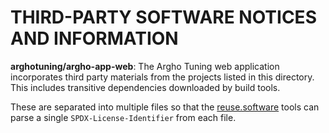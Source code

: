 <!--
SPDX-FileCopyrightText: 2022 Argho Tuning Project Authors

SPDX-License-Identifier: Apache-2.0
-->

# THIRD-PARTY SOFTWARE NOTICES AND INFORMATION

**arghotuning/argho-app-web**: The Argho Tuning web application incorporates
third party materials from the projects listed in this directory. This includes
transitive dependencies downloaded by build tools.

These are separated into multiple files so that the
[reuse.software](https://reuse.software/) tools can parse a single
`SPDX-License-Identifier` from each file.
